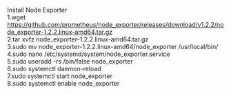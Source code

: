 Install Node Exporter <br>
1.wget https://github.com/prometheus/node_exporter/releases/download/v1.2.2/node_exporter-1.2.2.linux-amd64.tar.gz <br>
2.tar xvfz node_exporter-1.2.2.linux-amd64.tar.gz <br>
3.sudo mv node_exporter-1.2.2.linux-amd64/node_exporter /usr/local/bin/ <br>
4.sudo nano /etc/systemd/system/node_exporter.service <br>
5.sudo useradd -rs /bin/false node_exporter <br>
6.sudo systemctl daemon-reload <br>
7.sudo systemctl start node_exporter <br>
8.sudo systemctl enable node_exporter
